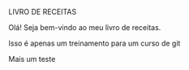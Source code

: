
LIVRO DE RECEITAS

Olá! Seja bem-vindo ao meu livro de receitas.

Isso é apenas um treinamento para um curso de git

Mais um teste